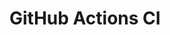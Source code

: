# GitHub Actions CI






































































































































































































































































































































































































































































































































































































































































































































































































